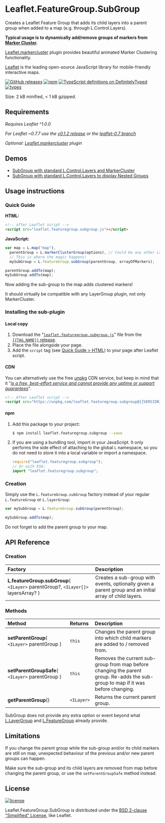 <!-- ##########################################################################
NOTE TO CONTRIBUTOR:
this README is automatically generated from build/readme.template.md.
Should you need to modify the README, please make your modifications on
the template file.
########################################################################### -->

# Leaflet.FeatureGroup.SubGroup

Creates a Leaflet Feature Group that adds its child layers into a parent group
when added to a map (e.g. through L.Control.Layers).

**Typical usage is to dynamically add/remove groups of markers from
[Marker Cluster](https://github.com/Leaflet/Leaflet.markercluster).**

[Leaflet.markercluster](https://github.com/Leaflet/Leaflet.markercluster) plugin
provides beautiful animated Marker Clustering functionality.

[Leaflet](http://leafletjs.com/) is the leading open-source JavaScript library
for mobile-friendly interactive maps.

[![GitHub releases](https://img.shields.io/github/release/ghybs/leaflet.featuregroup.subgroup.svg?label=GitHub)](https://github.com/ghybs/Leaflet.FeatureGroup.SubGroup/releases)
[![npm](https://img.shields.io/npm/v/leaflet.featuregroup.subgroup.svg)](https://www.npmjs.com/package/leaflet.featuregroup.subgroup)
[![TypeScript definitions on DefinitelyTyped](https://definitelytyped.org/badges/standard.svg)](https://definitelytyped.org)
[![types](https://img.shields.io/npm/types/@types/leaflet.featuregroup.subgroup)](https://www.npmjs.com/package/@types/leaflet.featuregroup.subgroup)

Size: 2 kB minified, < 1 kB gzipped.

## Requirements

_Requires Leaflet ^1.0.0_

_For Leaflet ~0.7.7 use the [v0.1.2 release](https://github.com/ghybs/Leaflet.FeatureGroup.SubGroup/releases/tag/v0.1.2) or the [leaflet-0.7 branch](https://github.com/ghybs/Leaflet.FeatureGroup.SubGroup/tree/leaflet-0.7)_

_Optional: [Leaflet.markercluster](https://github.com/Leaflet/Leaflet.markercluster) plugin_

## Demos

- [SubGroup with standard L.Control.Layers and MarkerCluster](https://ghybs.github.io/Leaflet.FeatureGroup.SubGroup/examples/subGroup-markercluster-controlLayers-realworld.388.html)
- [SubGroup with standard L.Control.Layers to display Nested Groups](https://ghybs.github.io/Leaflet.FeatureGroup.SubGroup/examples/subGroup-controlLayers-nestedGroups.html)

## Usage instructions

### Quick Guide

**HTML:**

```html
<!-- after Leaflet script -->
<script src="leaflet.featuregroup.subgroup.js"></script>
```

**JavaScript:**

```javascript
var map = L.map("map"),
  parentGroup = L.markerClusterGroup(options), // Could be any other Layer Group type.
  // This is where the magic happens!
  mySubGroup = L.featureGroup.subGroup(parentGroup, arrayOfMarkers);

parentGroup.addTo(map);
mySubGroup.addTo(map);
```

Now adding the sub-group to the map adds clustered markers!

It should virtually be compatible with any LayerGroup plugin, not only MarkerCluster.

### Installing the sub-plugin

#### Local copy

1. Download the "<a href="https://github.com/ghybs/Leaflet.FeatureGroup.SubGroup/releases/download/{{TAG_NAME}}/leaflet.featuregroup.subgroup.js">`leaflet.featuregroup.subgroup.js`</a>" file from the [`{{TAG_NAME}}` release](https://github.com/ghybs/Leaflet.FeatureGroup.SubGroup/releases/tag/{{TAG_NAME}}).
2. Place the file alongside your page.
3. Add the `script` tag (see [Quick Guide > HTML](#quick-guide)) to your page after Leaflet script.

#### CDN

You can alternatively use the free [unpkg](https://unpkg.com) CDN service, but keep in mind that it "[_is a free, best-effort service and cannot provide any uptime or support guarantees_](https://unpkg.com/#/about)".

```html
<!-- After Leaflet script -->
<script src="https://unpkg.com/leaflet.featuregroup.subgroup@{{VERSION}}/dist/leaflet.featuregroup.subgroup.js"></script>
```

#### npm

1. Add this package to your project:

   ```bash
   $ npm install leaflet.featuregroup.subgroup --save
   ```

2. If you are using a bundling tool, import in your JavaScript.
   It only performs the side effect of attaching to the global `L` namespace,
   so you do not need to store it into a local variable or import a namespace.
   ```javascript
   require("leaflet.featuregroup.subgroup");
   // Or with ES6:
   import "leaflet.featuregroup.subgroup";
   ```

### Creation

Simply use the `L.featureGroup.subGroup` factory instead of your regular `L.featureGroup` or `L.layerGroup`:

```javascript
var mySubGroup = L.featureGroup.subGroup(parentGroup);

mySubGroup.addTo(map);
```

Do not forget to add the parent group to your map.

## API Reference

### Creation

| Factory                                                                           | Description                                                                                            |
| :-------------------------------------------------------------------------------- | :----------------------------------------------------------------------------------------------------- |
| **L.featureGroup.subGroup**( `<ILayer>` parentGroup?, `<ILayer[]>` layersArray? ) | Creates a sub-group with events, optionally given a parent group and an initial array of child layers. |

### Methods

| Method                                           | Returns    | Description                                                                                                                      |
| :----------------------------------------------- | :--------- | :------------------------------------------------------------------------------------------------------------------------------- |
| **setParentGroup**( `<ILayer>` parentGroup )     | `this`     | Changes the parent group into which child markers are added to / removed from.                                                   |
| **setParentGroupSafe**( `<ILayer>` parentGroup ) | `this`     | Removes the current sub-group from map before changing the parent group. Re-adds the sub-group to map if it was before changing. |
| **getParentGroup**()                             | `<ILayer>` | Returns the current parent group.                                                                                                |

SubGroup does not provide any extra option or event beyond what
[L.LayerGroup](http://leafletjs.com/reference.html#layergroup) and
[L.FeatureGroup](http://leafletjs.com/reference.html#featuregroup) already provide.

## Limitations

If you change the parent group while the sub-group and/or its child markers are still on map, unexpected behaviour of the previous and/or new parent groups can happen.

Make sure the sub-group and its child layers are removed from map before changing the parent group, or use the `setParentGroupSafe` method instead.

## License

[![license](https://img.shields.io/github/license/ghybs/leaflet.featuregroup.subgroup.svg)](LICENSE)

Leaflet.FeatureGroup.SubGroup is distributed under the [BSD 2-clause "Simplified" License](http://choosealicense.com/licenses/bsd-2-clause/), like Leaflet.
